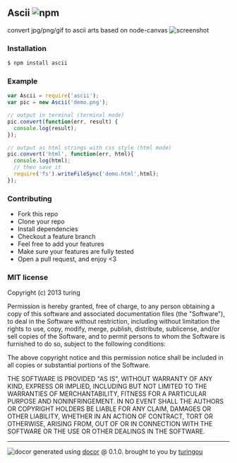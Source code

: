 ## Ascii ![npm](https://badge.fury.io/js/ascii.png)

convert jpg/png/gif to ascii arts based on node-canvas
![screenshot](http://ww3.sinaimg.cn/mw1024/61ff0de3gw1e903qhbyt8j20kl0f5768.jpg)

### Installation
```bash
$ npm install ascii
```

### Example
```javascript
var Ascii = require('ascii');
var pic = new Ascii('demo.png');

// output in terminal (terminal mode)
pic.convert(function(err, result) {
  console.log(result);
});

// output as html strings with css style (html mode)
pic.convert('html', function(err, html){
  console.log(html);
  // then save it
  require('fs').writeFileSync('demo.html',html);
});
```

### Contributing
- Fork this repo
- Clone your repo
- Install dependencies
- Checkout a feature branch
- Feel free to add your features
- Make sure your features are fully tested
- Open a pull request, and enjoy <3

### MIT license
Copyright (c) 2013 turing

Permission is hereby granted, free of charge, to any person obtaining a copy
of this software and associated documentation files (the "Software"), to deal
in the Software without restriction, including without limitation the rights
to use, copy, modify, merge, publish, distribute, sublicense, and/or sell
copies of the Software, and to permit persons to whom the Software is
furnished to do so, subject to the following conditions:

The above copyright notice and this permission notice shall be included in
all copies or substantial portions of the Software.

THE SOFTWARE IS PROVIDED "AS IS", WITHOUT WARRANTY OF ANY KIND, EXPRESS OR
IMPLIED, INCLUDING BUT NOT LIMITED TO THE WARRANTIES OF MERCHANTABILITY,
FITNESS FOR A PARTICULAR PURPOSE AND NONINFRINGEMENT. IN NO EVENT SHALL THE
AUTHORS OR COPYRIGHT HOLDERS BE LIABLE FOR ANY CLAIM, DAMAGES OR OTHER
LIABILITY, WHETHER IN AN ACTION OF CONTRACT, TORT OR OTHERWISE, ARISING FROM,
OUT OF OR IN CONNECTION WITH THE SOFTWARE OR THE USE OR OTHER DEALINGS IN
THE SOFTWARE.


---
![docor](https://cdn1.iconfinder.com/data/icons/windows8_icons_iconpharm/26/doctor.png)
generated using [docor](https://github.com/turingou/docor.git) @ 0.1.0. brought to you by [turingou](https://github.com/turingou)